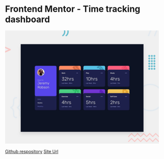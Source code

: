 # Frontend Mentor - Time tracking dashboard

![Design preview for the Time tracking dashboard coding challenge](./preview.jpg)

[Github respository](https://github.com/barriedirk/frontend-mentor-exercise-11-time-tracking-dashboard)
[Site Url](https://barriedirk.github.io/frontend-mentor-exercise-11-time-tracking-dashboard)